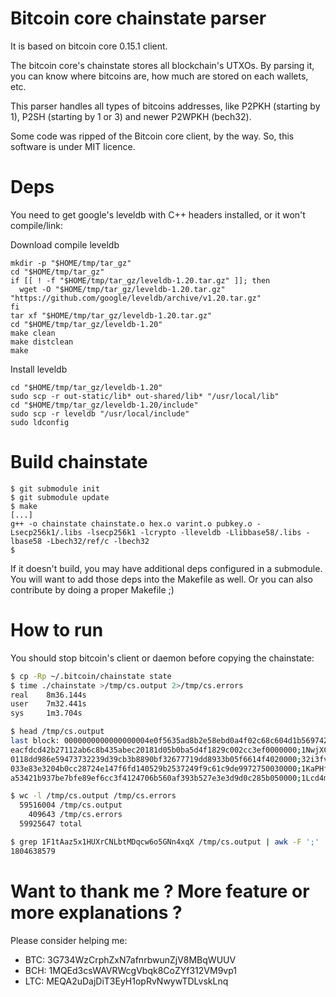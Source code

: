 # Bitcoin core chainstate parser

It is based on bitcoin core 0.15.1 client.

The bitcoin core's chainstate stores all blockchain's UTXOs. By parsing it, you can know where bitcoins are, how much are stored on each wallets, etc.

This parser handles all types of bitcoins addresses, like P2PKH (starting by 1), P2SH (starting by 1 or 3) and newer P2WPKH (bech32).

Some code was ripped of the Bitcoin core client, by the way. So, this software is under MIT licence.


# Deps

You need to get google's leveldb with C++ headers installed, or it won't compile/link:

Download compile leveldb
```
mkdir -p "$HOME/tmp/tar_gz"
cd "$HOME/tmp/tar_gz"
if [[ ! -f "$HOME/tmp/tar_gz/leveldb-1.20.tar.gz" ]]; then
  wget -O "$HOME/tmp/tar_gz/leveldb-1.20.tar.gz" "https://github.com/google/leveldb/archive/v1.20.tar.gz"
fi
tar xf "$HOME/tmp/tar_gz/leveldb-1.20.tar.gz"
cd "$HOME/tmp/tar_gz/leveldb-1.20"
make clean
make distclean
make
```
Install leveldb
```
cd "$HOME/tmp/tar_gz/leveldb-1.20"
sudo scp -r out-static/lib* out-shared/lib* "/usr/local/lib"
cd "$HOME/tmp/tar_gz/leveldb-1.20/include"
sudo scp -r leveldb "/usr/local/include"
sudo ldconfig
```

# Build chainstate

```base
$ git submodule init
$ git submodule update
$ make
[...]
g++ -o chainstate chainstate.o hex.o varint.o pubkey.o -Lsecp256k1/.libs -lsecp256k1 -lcrypto -lleveldb -Llibbase58/.libs -lbase58 -Lbech32/ref/c -lbech32
$
```

If it doesn't build, you may have additional deps configured in a submodule. You will want to add those deps into the Makefile as well. Or you can also contribute by doing a proper Makefile ;) 


# How to run

You should stop bitcoin's client or daemon before copying the chainstate:

```bash
$ cp -Rp ~/.bitcoin/chainstate state
$ time ./chainstate >/tmp/cs.output 2>/tmp/cs.errors
real    8m36.144s
user    7m32.441s
sys     1m3.704s

$ head /tmp/cs.output
last block: 0000000000000000004e0f5635ad8b2e58ebd0a4f02c68c604d1b5697425ce72
eacfdcd42b27112ab6c8b435abec20181d05b0ba5d4f1829c002cc3ef0000000;1NwjXC31Enh5aqGHQbCtev9B7Rhk4knuEJ;1838
0118dd986e59473732239d39cb3b8890bf32677719dd8933b05f6614f4020000;32i3fvUTZkq2zeHBuosYDkiSCyMDhP62eo;132000
033e83e3204b0cc28724e147f6fd140529b2537249f9c61c9de9972750030000;1KaPHfvVWNZADup3Yc26SfVdkTDvvHySVX;65279
a53421b937be7bfe89ef6cc3f4124706b560af393b527e3e3d9d0c285b050000;1Lcd4mL7Zt53QTyR4wFJSksuyxCtfpTtws;2789

$ wc -l /tmp/cs.output /tmp/cs.errors
  59516004 /tmp/cs.output
    409643 /tmp/cs.errors
  59925647 total

$ grep 1F1tAaz5x1HUXrCNLbtMDqcw6o5GNn4xqX /tmp/cs.output | awk -F ';' '{sum += $3} END {print sum}'
1804638579


```

# Want to thank me ? More feature or more explanations ?

Please consider helping me:

- BTC: 3G734WzCrphZxN7afnrbwunZjV8MBqWUUV
- BCH: 1MQEd3csWAVRWcgVbqk8CoZYf312VM9vp1
- LTC: MEQA2uDajDiT3EyH1opRvNwywTDLvskLnq


